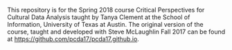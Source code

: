 This repository is for the Spring 2018 course Critical Perspectives for Cultural Data Analysis taught by Tanya Clement at the School of Information, University of Texas at Austin. The original version of the course, taught and developed with Steve McLaughlin Fall 2017 can be found at https://github.com/pcda17/pcda17.github.io.


